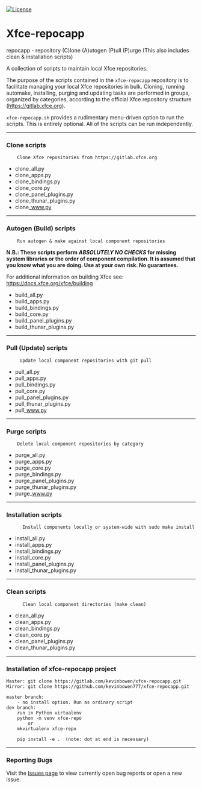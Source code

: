 [![License](https://img.shields.io/badge/License-GPL%20v2-blue.svg)](https://gitlab.com/kevinbowen/xfce-repocapp/-/blob/master/LICENSE)

# Xfce-repocapp

repocapp - repository (C)lone (A)utogen (P)ull (P)urge
              (This also includes clean & installation scripts)

A collection of scripts to maintain local Xfce repositories.

The purpose of the scripts contained in the `xfce-repocapp` repository is to
facilitate managing your local Xfce repositories in bulk.
Cloning, running automake, installing, purging and updating tasks are
performed in groups, organized by categories, according to the official
Xfce repository structure (https://gitlab.xfce.org).

`xfce-repocapp.sh` provides a rudimentary menu-driven option to run the scripts.
    This is entirely optional. All of the scripts can be run independently.


----
### Clone scripts

        Clone Xfce repositories from https://gitlab.xfce.org

 - clone_all.py
 - clone_apps.py
 - clone_bindings.py
 - clone_core.py
 - clone_panel_plugins.py
 - clone_thunar_plugins.py
 - clone_www.py

----
### Autogen (Build) scripts

        Run autogen & make against local component repositories

**N.B.: These scripts perform _ABSOLUTELY NO CHECKS_ for missing system libraries or the
order of component compilation. It is assumed that you know what you are
doing. Use at your own risk. No guarantees.**

For additional information on building Xfce see: https://docs.xfce.org/xfce/building

 - build_all.py
 - build_apps.py
 - build_bindings.py
 - build_core.py
 - build_panel_plugins.py
 - build_thunar_plugins.py

----
### Pull (Update) scripts

         Update local component repositories with git pull

 - pull_all.py
 - pull_apps.py
 - pull_bindings.py
 - pull_core.py
 - pull_panel_plugins.py
 - pull_thunar_plugins.py
 - pull_www.py

----
### Purge scripts

        Delete local component repositories by category

 - purge_all.py
 - purge_apps.py
 - purge_core.py
 - purge_bindings.py
 - purge_panel_plugins.py
 - purge_thunar_plugins.py
 - purge_www.py

----

### Installation scripts

          Install components locally or system-wide with sudo make install

 - install_all.py
 - install_apps.py
 - install_bindings.py
 - install_core.py
 - install_panel_plugins.py
 - install_thunar_plugins.py

----

### Clean scripts

          Clean local component directories (make clean)

 - clean_all.py
 - clean_apps.py
 - clean_bindings.py
 - clean_core.py
 - clean_panel_plugins.py
 - clean_thunar_plugins.py

----

### Installation of xfce-repocapp project

    Master: git clone https://gitlab.com/kevinbowen/xfce-repocapp.git
    Mirror: git clone https://github.com/kevinbowen777/xfce-repocapp.git

    master branch:
        - no install option. Run as ordinary script
    dev branch:
        run in Python virtualenv
        python -m venv xfce-repo
            or
        mkvirtualenv xfce-repo
    
        pip install -e .  (note: dot at end is necessary)

----
### Reporting Bugs

   Visit the [Issues page](https://gitlab.com/kevinbowen/xfce-repocapp/-/issues)
     to view currently open bug reports or open a new issue.
